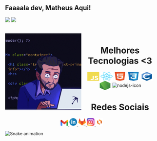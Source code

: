 ## Faaaala dev, Matheus Aqui!

<div>
  
  <img ght="180em" src="https://github-readme-stats.vercel.app/api?username=matheus-alcan&show_icons=true&theme=chartreuse-dark&include_all_commits=true&count_private=true"/>
  <img gn="right" height="197em" src="https://github-readme-stats.vercel.app/api/top-langs/?username=matheus-alcan&layout=compact&langs_count=16&theme=chartreuse-dark"/>
</div>
<br>

<div  align="center"> 
  <div style="display: inline_block"><br>
    <img align="left" height="250" alt="coding-time" src="git.svg.gif">
    <h1 align="center">Melhores Tecnologias <3</h1>
    <img align="center" height="30" width="40" alt="js-icon"  src="https://raw.githubusercontent.com/devicons/devicon/master/icons/javascript/javascript-plain.svg">
    <img align="center" height="30" width="40" alt="react-icon" src="https://raw.githubusercontent.com/devicons/devicon/master/icons/react/react-original.svg">
    <img align="center" height="30" width="40" alt="html-icon" src="https://raw.githubusercontent.com/devicons/devicon/master/icons/html5/html5-original.svg">
    <img align="center" height="30" width="40" alt="css-icon" src="https://raw.githubusercontent.com/devicons/devicon/master/icons/css3/css3-original.svg">
    <img align="center" height="30" width="40" alt="c-icon" src="https://raw.githubusercontent.com/devicons/devicon/master/icons/c/c-original.svg">
    <img align="center" height="30" width="40" alt="nodejs-icon" src="https://raw.githubusercontent.com/devicons/devicon/master/icons/nodejs/nodejs-original.svg">
    <img align="center" height="30" width="40" alt="nodejs-icon" src="https://raw.githubusercontent.com/jmnote/z-icons/master/svg/cpp.svg">
   </div>
    
  
  <h1 align="center">Redes Sociais</h1>
    <a href = "mailto: matheusalcantara.pereira01@gmail.com">
      <img width="25" src="gmail.png">
    </a>
    <a href = "https://www.linkedin.com/in/matheus-alcantara-b93812234/">
      <img width="25" src="linkedin.webp">
    </a>
    <a href = "https://gitlab.com/matheus-alcan">
      <img width="25" src="gitlab-Photoroom.png">
    </a>
    <a href = "https://www.instagram.com/matheus.alc2/">
      <img width="25" src="instagram2.png">
    </a>
    <a href = "https://lucid.app/documents#/documents?folder_id=home">
      <img width="25" src="luci.png">
    </a>
</div>
  
![Snake animation](https://github.com/LuigiGF/LuigiGF/blob/output/github-contribution-grid-snake.svg)
